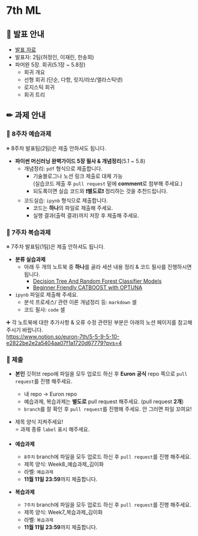 # 7th ML

## 📢 발표 안내
- [발표 자료]( )
- 발표자: 2팀(허정인, 이재린, 한송희)
- 파머완 5장. 회귀(5.1장 ~ 5.8장)
  - 회귀 개요
  - 선형 회귀 (단순, 다항, 릿지/라쏘/엘라스틱넷)
  - 로지스틱 회귀
  - 회귀 트리

## ✏ 과제 안내
### 📍 8주차 예습과제
※ 8주차 발표팀(2팀)은 제출 안하셔도 됩니다.
- **파이썬 머신러닝 완벽가이드 5장 필사 & 개념정리**(5.1 ~ 5.8)  
  - 개념정리: ```pdf``` 형식으로 제출합니다.
    - 기술블로그나 노션 링크 제출로 대체 가능  
      (실습코드 제출 후 ```pull request``` 밑에 **comment**로 첨부해 주세요.)
    - 되도록이면 실습 코드와 **❗별도로❗** 정리하는 것을 추천드립니다.
  - 코드실습: ```ipynb``` 형식으로 제출합니다.
    - 코드는 **하나**의 파일로 제출해 주세요.
    - 실행 결과(출력 결과)까지 저장 후 제출해 주세요.

### 📍 7주차 복습과제
※ 7주차 발표팀(1팀)은 제출 안하셔도 됩니다.
- **분류 실습과제**  
  - 아래 두 개의 노트북 중 **하나**를 골라 세션 내용 정리 & 코드 필사를 진행하시면 됩니다.
    - [Decision Tree And Random Forest Classifier Models](https://www.kaggle.com/code/ihsncnkz/decision-tree-and-random-forest-classifier-models#Classifications-Models-)
    - [Beginner Friendly CATBOOST with OPTUNA](https://www.kaggle.com/code/kaanboke/beginner-friendly-catboost-with-optuna)
- ```ipynb``` 파일로 제출해 주세요.
  - 분석 프로세스/ 관련 이론 개념정리 등: ```markdown``` 셀
  - 코드 필사: ```code``` 셀  
    
➕ 각 노트북에 대한 추가사항 & 오류 수정 관련된 부분은 아래의 노션 페이지를 참고해 주시기 바랍니다.  
https://www.notion.so/euron-7th/5-5-9-5-10-e2822be2e2a5404aa07f1a1720d67779?pvs=4

### 📍 제출
- **본인** 깃허브 repo에 파일을 모두 업로드 하신 후 **Euron 공식** repo 쪽으로 ```pull request```를 진행 해주세요.
  - 내 repo -> Euron repo
  - 예습과제, 복습과제는 **별도로** pull request 해주세요. (pull request **2개**)
  - ```branch```를 잘 확인 후 ```pull request```를 진행해 주세요. 안 그러면 파일 꼬여요!
- 제목 양식 지켜주세요!  
⭐ 과제 종류 ```label``` 표시 해주세요.

- **예습과제**
  - ```8주차``` branch에 파일을 모두 업로드 하신 후 ```pull request```를 진행 해주세요.
  - 제목 양식: Week8_예습과제_김이화
  - 라벨: ```예습과제```
  - **11월 11일 23:59**까지 제출합니다.
  
- **복습과제**
  - ```7주차``` branch에 파일을 모두 업로드 하신 후 ```pull request```를 진행 해주세요.
  - 제목 양식: Week7_복습과제_김이화
  - 라벨: ```복습과제```
  - **11월 11일 23:59**까지 제출합니다.
